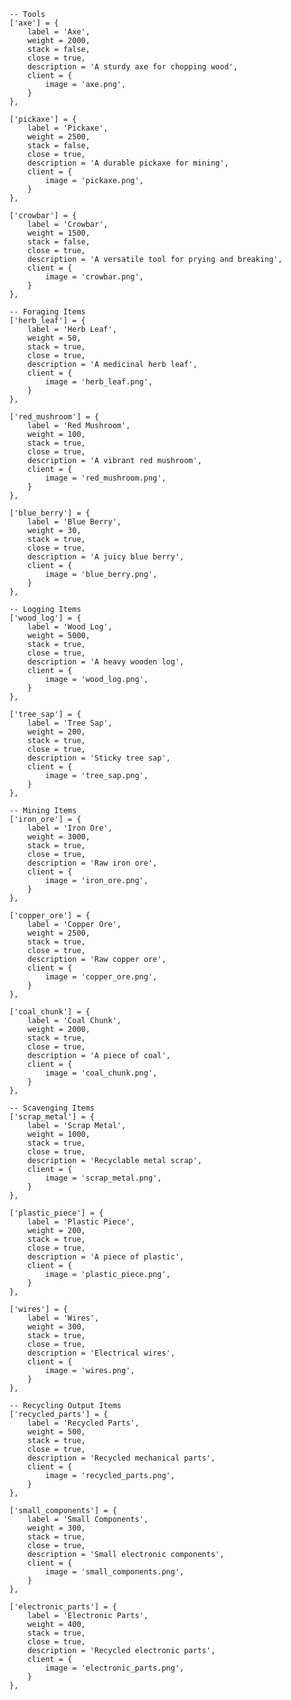 	-- Tools
	['axe'] = {
		label = 'Axe',
		weight = 2000,
		stack = false,
		close = true,
		description = 'A sturdy axe for chopping wood',
		client = {
			image = 'axe.png',
		}
	},

	['pickaxe'] = {
		label = 'Pickaxe',
		weight = 2500,
		stack = false,
		close = true,
		description = 'A durable pickaxe for mining',
		client = {
			image = 'pickaxe.png',
		}
	},

	['crowbar'] = {
		label = 'Crowbar',
		weight = 1500,
		stack = false,
		close = true,
		description = 'A versatile tool for prying and breaking',
		client = {
			image = 'crowbar.png',
		}
	},

	-- Foraging Items
	['herb_leaf'] = {
		label = 'Herb Leaf',
		weight = 50,
		stack = true,
		close = true,
		description = 'A medicinal herb leaf',
		client = {
			image = 'herb_leaf.png',
		}
	},

	['red_mushroom'] = {
		label = 'Red Mushroom',
		weight = 100,
		stack = true,
		close = true,
		description = 'A vibrant red mushroom',
		client = {
			image = 'red_mushroom.png',
		}
	},

	['blue_berry'] = {
		label = 'Blue Berry',
		weight = 30,
		stack = true,
		close = true,
		description = 'A juicy blue berry',
		client = {
			image = 'blue_berry.png',
		}
	},

	-- Logging Items
	['wood_log'] = {
		label = 'Wood Log',
		weight = 5000,
		stack = true,
		close = true,
		description = 'A heavy wooden log',
		client = {
			image = 'wood_log.png',
		}
	},

	['tree_sap'] = {
		label = 'Tree Sap',
		weight = 200,
		stack = true,
		close = true,
		description = 'Sticky tree sap',
		client = {
			image = 'tree_sap.png',
		}
	},

	-- Mining Items
	['iron_ore'] = {
		label = 'Iron Ore',
		weight = 3000,
		stack = true,
		close = true,
		description = 'Raw iron ore',
		client = {
			image = 'iron_ore.png',
		}
	},

	['copper_ore'] = {
		label = 'Copper Ore',
		weight = 2500,
		stack = true,
		close = true,
		description = 'Raw copper ore',
		client = {
			image = 'copper_ore.png',
		}
	},

	['coal_chunk'] = {
		label = 'Coal Chunk',
		weight = 2000,
		stack = true,
		close = true,
		description = 'A piece of coal',
		client = {
			image = 'coal_chunk.png',
		}
	},

	-- Scavenging Items
	['scrap_metal'] = {
		label = 'Scrap Metal',
		weight = 1000,
		stack = true,
		close = true,
		description = 'Recyclable metal scrap',
		client = {
			image = 'scrap_metal.png',
		}
	},

	['plastic_piece'] = {
		label = 'Plastic Piece',
		weight = 200,
		stack = true,
		close = true,
		description = 'A piece of plastic',
		client = {
			image = 'plastic_piece.png',
		}
	},

	['wires'] = {
		label = 'Wires',
		weight = 300,
		stack = true,
		close = true,
		description = 'Electrical wires',
		client = {
			image = 'wires.png',
		}
	},

	-- Recycling Output Items
	['recycled_parts'] = {
		label = 'Recycled Parts',
		weight = 500,
		stack = true,
		close = true,
		description = 'Recycled mechanical parts',
		client = {
			image = 'recycled_parts.png',
		}
	},

	['small_components'] = {
		label = 'Small Components',
		weight = 300,
		stack = true,
		close = true,
		description = 'Small electronic components',
		client = {
			image = 'small_components.png',
		}
	},

	['electronic_parts'] = {
		label = 'Electronic Parts',
		weight = 400,
		stack = true,
		close = true,
		description = 'Recycled electronic parts',
		client = {
			image = 'electronic_parts.png',
		}
	},